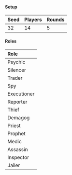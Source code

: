 #### Setup
| Seed | Players | Rounds  |
| :----| :-------| :------ |
| 32   | 14      | 5       |

#### Roles
| Role         |
| :----------- |
| Psychic      |
| Silencer     |
| Trader       |
| Spy          |
| Executioner  |
| Reporter     |
| Thief        |
| Demagog      |
| Priest       |
| Prophet      |
| Medic        |
| Assassin     |
| Inspector    |
| Jailer       |